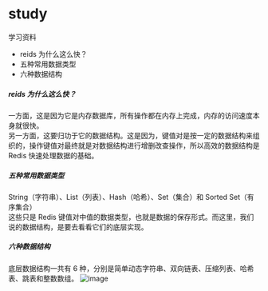 # study
学习资料

- reids 为什么这么快？
- 五种常用数据类型
- 六种数据结构


##### reids 为什么这么快？
一方面，这是因为它是内存数据库，所有操作都在内存上完成，内存的访问速度本身就很快。<br>
另一方面，这要归功于它的数据结构。这是因为，键值对是按一定的数据结构来组织的，操作键值对最终就是对数据结构进行增删改查操作，所以高效的数据结构是 Redis 快速处理数据的基础。
##### 五种常用数据类型
String（字符串）、List（列表）、Hash（哈希）、Set（集合）和 Sorted Set（有序集合）<br>
这些只是 Redis 键值对中值的数据类型，也就是数据的保存形式。而这里，我们说的数据结构，是要去看看它们的底层实现。
##### 六种数据结构
底层数据结构一共有 6 种，分别是简单动态字符串、双向链表、压缩列表、哈希表、跳表和整数数组。
![image](https://user-images.githubusercontent.com/9994537/111020224-4310b680-83ff-11eb-9fb5-b86672ef1025.png)


